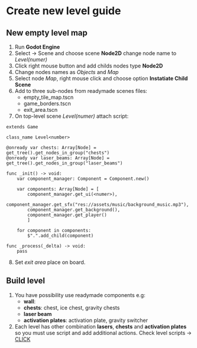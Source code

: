 # Create new level guide

## New empty level map

1) Run **Godot Engine**
2) Select -> Scene and choose scene **Node2D** change node name to *Level(numer)*
3) Click right mouse button and add childs nodes type **Node2D**
4) Change nodes names as *Objects* and *Map*
5) Select node *Map*, right mouse click and choose option **Instatiate Child Scene**
6) Add to three sub-nodes from readymade scenes files:
    - empty_tile_map.tscn
    - game_borders.tscn
    - exit_area.tscn
7) On top-level scene *Level(numer)* attach script:

```gdscript
extends Game

class_name Level<number>

@onready var chests: Array[Node] = get_tree().get_nodes_in_group("chests")
@onready var laser_beams: Array[Node] = get_tree().get_nodes_in_group("laser_beams")

func _init() -> void:
	var component_manager: Component = Component.new()
	
	var components: Array[Node] = [
		component_manager.get_ui(<numer>),
	component_manager.get_sfx("res://assets/music/background_music.mp3"),
		component_manager.get_background(),
		component_manager.get_player()
		]
		
	for component in components:
		$".".add_child(component)

func _process(_delta) -> void:
	pass
```

8) Set *exit area* place on board.

## Build level

1) You have possibility use readymade components e.g: 
    - **wall**: 
    - **chests**: chest, ice chest, gravity chests 
    - **laser beam** 
    - **activation plates**: activation plate, gravity switcher
2) Each level has other combination **lasers**, **chests** and **activation plates** so you must use script and add additional actions. Check level scripts -> [CLICK](/scripts/) 
